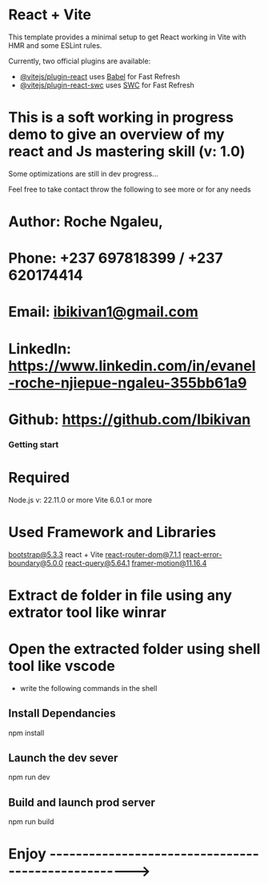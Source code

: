 # React + Vite

This template provides a minimal setup to get React working in Vite with HMR and some ESLint rules.

Currently, two official plugins are available:

- [@vitejs/plugin-react](https://github.com/vitejs/vite-plugin-react/blob/main/packages/plugin-react/README.md) uses [Babel](https://babeljs.io/) for Fast Refresh
- [@vitejs/plugin-react-swc](https://github.com/vitejs/vite-plugin-react-swc) uses [SWC](https://swc.rs/) for Fast Refresh

# This is a soft working in progress demo to give an overview of my react and Js mastering skill (v: 1.0)
Some optimizations are still in dev progress...

Feel free to take contact throw the following to see more or for any needs
# Author: Roche Ngaleu,
# Phone: +237 697818399 / +237 620174414
# Email: ibikivan1@gmail.com
# LinkedIn: https://www.linkedin.com/in/evanel-roche-njiepue-ngaleu-355bb61a9
# Github: https://github.com/Ibikivan

### Getting start
# Required
Node.js v: 22.11.0 or more
Vite 6.0.1 or more

# Used Framework and Libraries
bootstrap@5.3.3
react + Vite
react-router-dom@7.1.1
react-error-boundary@5.0.0
react-query@5.64.1
framer-motion@11.16.4

# Extract de folder in file using any extrator tool like winrar
# Open the extracted folder using shell tool like vscode

- write the following commands in the shell

## Install Dependancies
npm install

## Launch the dev sever
npm run dev

## Build and launch prod server
npm run build

# Enjoy --------------------------------------------------->

